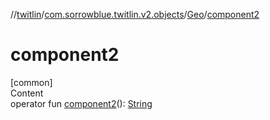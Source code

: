 //[twitlin](../../index.md)/[com.sorrowblue.twitlin.v2.objects](../index.md)/[Geo](index.md)/[component2](component2.md)



# component2  
[common]  
Content  
operator fun [component2](component2.md)(): [String](https://kotlinlang.org/api/latest/jvm/stdlib/kotlin/-string/index.html)  



